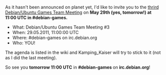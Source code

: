 <html><body><p>As it hasn't been announced on planet yet, I'd like to invite you to the <a href="http://wiki.debian.org/Games/Meetings/2011-05-29">thrird Debian/Ubuntu Games Team Meeting</a> on <strong>May 29th (yes, tomorrow!) at 11:00 UTC in #debian-games.</strong>

</p><div>
<ul>
<li>What: Debian/Ubuntu Games Team Meeting #3</li>
<li>When: 29.05.2011, 11:00:00 UTC</li>
<li>Where: #debian-games on irc.debian.org</li>
<li>Who: YOU!</li>
</ul>

The agenda is listed in the wiki and Kamping_Kaiser will try to stick to it (not as I did the last meeting).

So see you <strong>tomorrow 11:00 UTC</strong> in <strong>#debian-games </strong>on<strong> irc.debian.org</strong>!

</div>

 </body></html>
